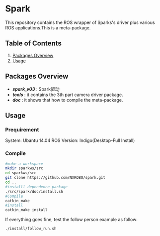 # Spark

This repository contains the ROS wrapper of Sparks's driver plus various ROS applications.This is a meta-package.

## Table of Contents

1. [Packages Overview](#packages-overview)
2. [Usage](#usage)

## Packages Overview

* ***spark_v03*** : Spark驱动
* ***tools*** : it contains the 3th part camera driver package.
* ***doc*** : it shows that how to compile the meta-package.


## Usage

### Prequirement
System:		Ubantu 14.04
ROS Version:	Indigo(Desktop-Full Install) 

### Compile

```bash
#make a workspace
mkdir sparkws/src
cd sparkws/src
git clone https://github.com/NXROBO/spark.git
cd ..
#installl dependence package
./src/spark/doc/install.sh
#Compile
catkin_make
#Install
catkin_make install
```

If everything goes fine, test the follow person example as follow:
```bash
./install/follow_run.sh
```

